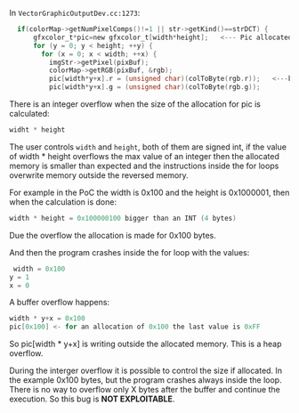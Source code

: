 In `VectorGraphicOutputDev.cc:1273`:
```c
  if(colorMap->getNumPixelComps()!=1 || str->getKind()==strDCT) {
      gfxcolor_t*pic=new gfxcolor_t[width*height];   <--- Pic allocated here, width*height integer overflow!
      for (y = 0; y < height; ++y) {
        for (x = 0; x < width; ++x) {
          imgStr->getPixel(pixBuf);
          colorMap->getRGB(pixBuf, &rgb);
          pic[width*y+x].r = (unsigned char)(colToByte(rgb.r));   <---buffer overflow
          pic[width*y+x].g = (unsigned char)(colToByte(rgb.g));
```

There is an integer overflow when the size of the allocation for pic is calculated:
```c
widht * height
```

The user controls `width` and `height`, both of them are signed int, if the value of width * height overflows the max value of an integer then the allocated memory is smaller than expected and the instructions inside the for loops overwrite memory outside the reversed memory.

For example in the PoC the width is 0x100 and the height is 0x1000001, then when the calculation is done:
```c
width * height = 0x100000100 bigger than an INT (4 bytes)
```
Due the overflow the allocation is made for 0x100 bytes.

And then the program crashes inside the for loop with the values:
```c
 width = 0x100 
y = 1  
x = 0 
```
A buffer overflow happens:

```c
width * y+x = 0x100
pic[0x100] <- for an allocation of 0x100 the last value is 0xFF
```

So pic[width * y+x] is writing outside the allocated memory. This is a heap overflow.

During the interger overflow it is possible to control the size if allocated. In the example 0x100 bytes, but the program crashes always inside the loop. There is no way to overflow only X bytes after the buffer and continue the execution. So this bug is **NOT EXPLOITABLE**.
